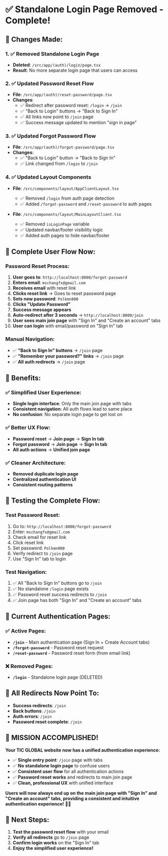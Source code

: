 # ✅ Standalone Login Page Removed - Complete!

## 🎯 Changes Made:

### **1. ✅ Removed Standalone Login Page**
- **Deleted**: `/src/app/(auth)/login/page.tsx`
- **Result**: No more separate login page that users can access

### **2. ✅ Updated Password Reset Flow**
- **File**: `/src/app/(auth)/reset-password/page.tsx`
- **Changes**:
  - ✅ Redirect after password reset: `/login` → `/join`
  - ✅ "Back to Login" buttons → "Back to Sign In" 
  - ✅ All links now point to `/join` page
  - ✅ Success message updated to mention "sign in page"

### **3. ✅ Updated Forgot Password Flow**
- **File**: `/src/app/(auth)/forgot-password/page.tsx`
- **Changes**:
  - ✅ "Back to Login" button → "Back to Sign In"
  - ✅ Link changed from `/login` to `/join`

### **4. ✅ Updated Layout Components**
- **File**: `/src/components/layout/AppClientLayout.tsx`
  - ✅ Removed `/login` from auth page detection
  - ✅ Added `/forgot-password` and `/reset-password` to auth pages

- **File**: `/src/components/layout/MainLayoutClient.tsx`
  - ✅ Removed `isLoginPage` variable
  - ✅ Updated navbar/footer visibility logic
  - ✅ Added auth pages to hide navbar/footer

## 🔄 Complete User Flow Now:

### **Password Reset Process:**
1. **User goes to**: `http://localhost:8000/forgot-password`
2. **Enters email**: `mschangfx@gmail.com`
3. **Receives email** with reset link
4. **Clicks reset link** → Goes to reset password page
5. **Sets new password**: `Polkmn000`
6. **Clicks "Update Password"**
7. **Success message appears**
8. **Auto-redirect after 3 seconds** → `http://localhost:8000/join`
9. **User sees main join page** with "Sign In" and "Create an account" tabs
10. **User can login** with email/password on "Sign In" tab

### **Manual Navigation:**
- ✅ **"Back to Sign In" buttons** → `/join` page
- ✅ **"Remember your password?" links** → `/join` page
- ✅ **All auth redirects** → `/join` page

## 🎉 Benefits:

### **✅ Simplified User Experience:**
- **Single login interface**: Only the main join page with tabs
- **Consistent navigation**: All auth flows lead to same place
- **No confusion**: No separate login page to get lost on

### **✅ Better UX Flow:**
- **Password reset** → **Join page** → **Sign In tab**
- **Forgot password** → **Join page** → **Sign In tab**
- **All auth actions** → **Unified join page**

### **✅ Cleaner Architecture:**
- **Removed duplicate login page**
- **Centralized authentication UI**
- **Consistent routing patterns**

## 🧪 Testing the Complete Flow:

### **Test Password Reset:**
1. Go to: `http://localhost:8000/forgot-password`
2. Enter: `mschangfx@gmail.com`
3. Check email for reset link
4. Click reset link
5. Set password: `Polkmn000`
6. Verify redirect to `/join` page
7. Use "Sign In" tab to login

### **Test Navigation:**
1. ✅ All "Back to Sign In" buttons go to `/join`
2. ✅ No standalone `/login` page exists
3. ✅ Password reset success redirects to `/join`
4. ✅ Join page has both "Sign In" and "Create an account" tabs

## 🎯 Current Authentication Pages:

### **✅ Active Pages:**
- **`/join`** - Main authentication page (Sign In + Create Account tabs)
- **`/forgot-password`** - Password reset request
- **`/reset-password`** - Password reset form (from email link)

### **❌ Removed Pages:**
- **`/login`** - Standalone login page (DELETED)

## 🔗 All Redirects Now Point To:
- **Success redirects**: `/join`
- **Back buttons**: `/join` 
- **Auth errors**: `/join`
- **Password reset complete**: `/join`

## 🎉 MISSION ACCOMPLISHED!

**Your TIC GLOBAL website now has a unified authentication experience:**

- ✅ **Single entry point**: `/join` page with tabs
- ✅ **No standalone login page** to confuse users
- ✅ **Consistent user flow** for all authentication actions
- ✅ **Password reset works** and redirects to main join page
- ✅ **Clean, professional UX** with unified interface

**Users will now always end up on the main join page with "Sign In" and "Create an account" tabs, providing a consistent and intuitive authentication experience!** 🎉✨

## 🔄 Next Steps:
1. **Test the password reset flow** with your email
2. **Verify all redirects** go to `/join` page
3. **Confirm login works** on the "Sign In" tab
4. **Enjoy the simplified user experience!**
